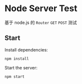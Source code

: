 # Node Server Test

基于 node.js 的 `Router` `GET` `POST` 测试

## Start

Install dependencies:
```
npm install
```
Start the server:
```
npm start
```